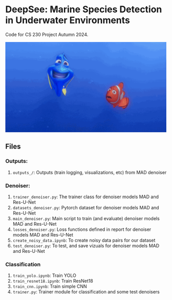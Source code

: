 # DeepSee: Marine Species Detection in Underwater Environments
Code for CS 230 Project Autumn 2024.

![](misc/giphy.gif)

## Files
### Outputs:
1. `outputs_/`: Outputs (train logging, visualizations, etc) from MAD denoiser
### Denoiser:
1. `trainer_denoiser.py`: The trainer class for denoiser models MAD and Res-U-Net
2. `datasets_denoiser.py`: Pytorch dataset for denoiser models MAD and Res-U-Net
3. `main_denoiser.py`: Main script to train (and evaluate) denoiser models MAD and Res-U-Net
4. `losses_denoiser.py`: Loss functions defined in report for denoiser models MAD and Res-U-Net
5. `create_noisy_data.ipynb`: To create noisy data pairs for our dataset
6. `test_denoiser.py`: To test, and save vizuals for denoiser models MAD and Res-U-Net

### Classification
1. `train_yolo.ipynb`: Train YOLO
2. `train_resnet18.ipynb`: Train ResNet18
3. `train_cnn.ipynb`: Train simple CNN
4. `trainer.py`: Trainer module for classification and some test denoisers

